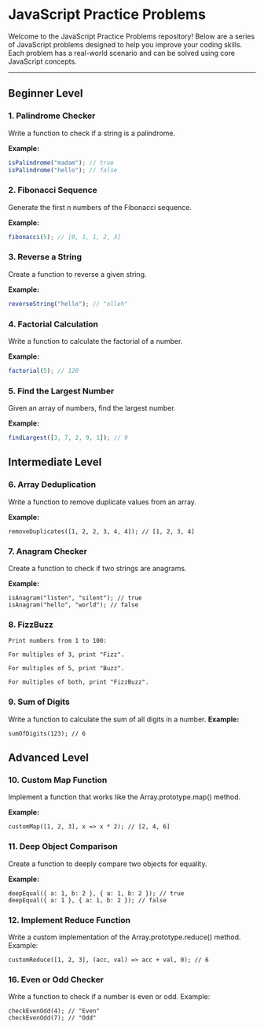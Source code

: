 # JavaScript Practice Problems

Welcome to the JavaScript Practice Problems repository! Below are a series of JavaScript problems designed to help you improve your coding skills. Each problem has a real-world scenario and can be solved using core JavaScript concepts.

---

## Beginner Level

### 1. Palindrome Checker
Write a function to check if a string is a palindrome.

**Example:**
```javascript
isPalindrome("madam"); // true
isPalindrome("hello"); // false
```

### 2. Fibonacci Sequence
Generate the first n numbers of the Fibonacci sequence.

**Example:**
```javascript
fibonacci(5); // [0, 1, 1, 2, 3]
```

### 3. Reverse a String
Create a function to reverse a given string.

**Example:**
```javascript
reverseString("hello"); // "olleh"
```

### 4. Factorial Calculation
Write a function to calculate the factorial of a number.

**Example:**
```javascript
factorial(5); // 120
```

### 5. Find the Largest Number
Given an array of numbers, find the largest number.

**Example:**
```javascript
findLargest([3, 7, 2, 9, 1]); // 9
```

## Intermediate Level

### 6. Array Deduplication
Write a function to remove duplicate values from an array.

**Example:**
```
removeDuplicates([1, 2, 2, 3, 4, 4]); // [1, 2, 3, 4]
```

### 7. Anagram Checker
Create a function to check if two strings are anagrams.

**Example:**
```
isAnagram("listen", "silent"); // true
isAnagram("hello", "world"); // false

```

### 8. FizzBuzz
```
Print numbers from 1 to 100:

For multiples of 3, print "Fizz".

For multiples of 5, print "Buzz".

For multiples of both, print "FizzBuzz".
```

### 9. Sum of Digits
Write a function to calculate the sum of all digits in a number.
**Example:**

```
sumOfDigits(123); // 6

```

## Advanced Level


### 10. Custom Map Function
Implement a function that works like the Array.prototype.map() method.

**Example:**

```
customMap([1, 2, 3], x => x * 2); // [2, 4, 6]

```

### 11. Deep Object Comparison
Create a function to deeply compare two objects for equality.

**Example:**

```
deepEqual({ a: 1, b: 2 }, { a: 1, b: 2 }); // true
deepEqual({ a: 1 }, { a: 1, b: 2 }); // false

```

### 12. Implement Reduce Function
Write a custom implementation of the Array.prototype.reduce() method.
Example:

```
customReduce([1, 2, 3], (acc, val) => acc + val, 0); // 6

```

###  16. Even or Odd Checker
Write a function to check if a number is even or odd.
Example:


```
checkEvenOdd(4); // "Even"
checkEvenOdd(7); // "Odd"

```